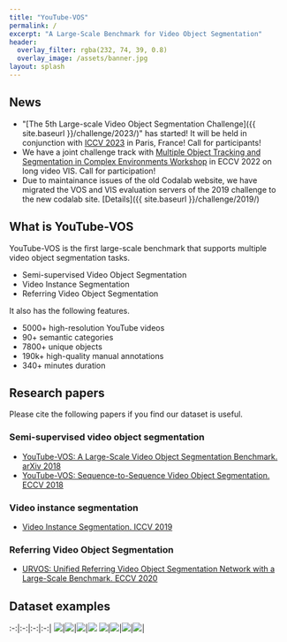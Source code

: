 ```yaml
---
title: "YouTube-VOS"
permalink: /
excerpt: "A Large-Scale Benchmark for Video Object Segmentation"
header:
  overlay_filter: rgba(232, 74, 39, 0.8)
  overlay_image: /assets/banner.jpg
layout: splash
---
```


## News
* "[The 5th Large-scale Video Object Segmentation Challenge]({{ site.baseurl }}/challenge/2023/)" has started! It will be held  in conjunction with [ICCV 2023](https://iccv2023.thecvf.com/) in Paris, France! Call for participants!
* We have a joint challenge track with [Multiple Object Tracking and Segmentation in Complex Environments Workshop](https://motcomplex.github.io/) in ECCV 2022 on long video VIS. Call for participation!
* Due to maintainance issues of the old Codalab website, we have migrated the VOS and VIS evaluation servers of the 2019 challenge to the new codalab site. [Details]({{ site.baseurl }}/challenge/2019/)


## What is YouTube-VOS
YouTube-VOS is the first large-scale benchmark that supports multiple video object segmentation tasks. 
* Semi-supervised Video Object Segmentation
* Video Instance Segmentation
* Referring Video Object Segmentation

It also has the following features. 
* 5000+ high-resolution YouTube videos
* 90+ semantic categories
* 7800+ unique objects
* 190k+ high-quality manual annotations
* 340+ minutes duration


## Research papers
Please cite the following papers if you find our dataset is useful.
### Semi-supervised video object segmentation
* [YouTube-VOS: A Large-Scale Video Object Segmentation Benchmark. arXiv 2018](https://arxiv.org/abs/1809.03327)
* [YouTube-VOS: Sequence-to-Sequence Video Object Segmentation. ECCV 2018](https://arxiv.org/abs/1809.00461)

### Video instance segmentation
* [Video Instance Segmentation. ICCV 2019](https://arxiv.org/abs/1905.04804)

### Referring Video Object Segmentation
* [URVOS: Unified Referring Video Object Segmentation Network with a Large-Scale Benchmark. ECCV 2020](https://www.ecva.net/papers/eccv_2020/papers_ECCV/papers/123600205.pdf)

## Dataset examples

:-:|:-:|:-:|:-:|
<img src="{{ site.baseurl }}/assets/samples/vos/sample1_bike.jpg"/>|<img src="{{ site.baseurl }}/assets/samples/vos/sample2_bike.jpg"/>|<img src="{{ site.baseurl }}/assets/samples/vos/sample3_bike.jpg"/>|<img src="{{ site.baseurl }}/assets/samples/vos/sample4_bike.jpg"/>
<img src="{{ site.baseurl }}/assets/samples/vos/sample1_fish.jpg"/>|<img src="{{ site.baseurl }}/assets/samples/vos/sample2_fish.jpg"/>|<img src="{{ site.baseurl }}/assets/samples/vos/sample3_fish.jpg"/>|<img src="{{ site.baseurl }}/assets/samples/vos/sample4_fish.jpg"/>|
